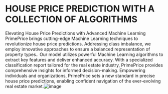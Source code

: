 # HOUSE PRICE PREDICTION WITH A COLLECTION OF ALGORITHMS 
 Elevating House Price Predictions with Advanced Machine Learning PrimePrice brings cutting-edge Machine Learning techniques to revolutionize house price predictions. Addressing class imbalance, we employ innovative approaches to ensure a balanced representation of property types.. Our model utilizes powerful Machine Learning algorithms to extract key features and deliver enhanced accuracy. With a specialized classification report tailored for the real estate industry, PrimePrice provides comprehensive insights for informed decision-making. Empowering individuals and organizations, PrimePrice sets a new standard in precise house price predictions, enabling confident navigation of the ever-evolving real estate market.![image](https://github.com/sarankumar1325/INTRO-TO-AI-PREDICTION-MODEL/assets/120080287/199375ee-f0de-4c90-ba6d-3d59d359f654)

